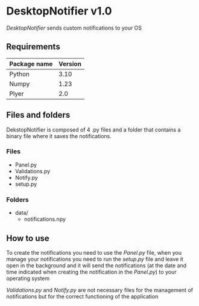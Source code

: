 # DesktopNotifier v1.0

*DesktopNotifier* sends custom notifications to your OS

## Requirements



| Package name | Version |
| ------------ | ------- |
| Python       | 3.10    |
| Numpy        | 1.23    |
| Plyer        | 2.0     |



## Files and folders

DekstopNotifier is composed of 4 .py files and a folder that contains a binary file where it saves the notifications.

### Files

- Panel.py
- Validations.py
- Notify.py
- setup.py

### Folders

- data/
  - notifications.npy



## How to use

To create the notifications you need to use the *Panel.py* file, when you manage your notifications you need to run the *setup.py* file and leave it open in the background and it will send the notifications (at the date and time indicated when creating the notification in the *Panel.py*) to your operating system



*Validations.py* and *Notify.py* are not necessary files for the management of notifications but for the correct functioning of the application
